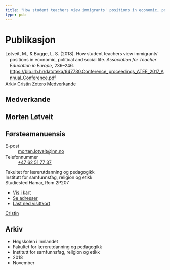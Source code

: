 ```yaml
---
title: "How student teachers view immigrants' positions in economic, political and social life"
type: pub
---
```

<h1>Publikasjon</h1>
<article id="csl-bib-container-N5SD285R" class="csl-bib-container">
  <div class="csl-bib-body" style="line-height: 1.35; padding-left: 1em; text-indent:-1em;">
  <div class="csl-entry">L&#xF8;tveit, M., &amp; Bugge, L. S. (2018). How student teachers view immigrants&#x2019; positions in economic, political and social life. <i>Association for Teacher Education in Europe</i>, 236&#x2013;246. <a href="https://bib.irb.hr/datoteka/947730.Conference_proceedings_ATEE_2017_Annual_Conference.pdf">https://bib.irb.hr/datoteka/947730.Conference_proceedings_ATEE_2017_Annual_Conference.pdf</a></div>
</div>
  <div class="csl-bib-buttons">
    <a href="#taxonomy-article-N5SD285R" class="csl-bib-button">Arkiv</a>
    <a href="https://app.cristin.no/results/show.jsf?id=1627319" alt="Cristin URL" class="csl-bib-button">Cristin</a>
    <a href="http://zotero.org/groups/5022929/items/N5SD285R" alt="Zotero URL" class="csl-bib-button">Zotero</a>
    <a href="#contributors-article-N5SD285R" class="csl-bib-button">Medverkande</a>
  </div>
  <div id="csl-bib-meta-container-N5SD285R"></div>
</article>
<div id="csl-bib-meta-N5SD285R" class="csl-bib-meta">
  <article id="contributors-article-N5SD285R" class="contributors-article">
    <h1>Medverkande</h1>
    <div class="personas">
<div class="vrtx-hinn-person-card">
<div class="photo">
<i class="lar la-user-circle missing-person"></i>
</div>
<div class="info">
<hgroup><h1>Morten Løtveit</h1>
<h2>Førsteamanuensis</h2>
</hgroup><dl>
<dt>E-post</dt>
<dd>
<a href="mailto:morten.lotveit@inn.no">morten.lotveit@inn.no</a>
</dd>
<dt>Telefonnummer</dt>
<dd><a href="tel:+4762517737">
+47 62 51 77 37
</a></dd>
</dl>
<p>
Fakultet for lærerutdanning og pedagogikk<br>
Institutt for samfunnsfag, religion og etikk<br>
Studiested Hamar,
Rom 2P207
</p>
<ul class="vrtx-hinn-links">
<li><a href="https://www.google.com/maps?q=60.796004,11.072099">Vis i kart</a></li>
<li><a href="https://www.inn.no/finn-en-ansatt/morten-lotveit.html#vrtx-hinn-addresses">Se adresser</a></li>
<li><a href="https://www.inn.no/finn-en-ansatt/morten-lotveit.html?vrtx=vcf">Last ned visittkort</a></li>
</ul>
</div>
</div>
<a href="https://app.cristin.no/persons/show.jsf?id=328236" alt="Cristin URL" class="personas-cristin">Cristin</a>
</div>
  </article>
  <article id="taxonomy-article-N5SD285R" class="taxonomy-article">
    <h1>Arkiv</h1>
    <ul>
      <li>Høgskolen i Innlandet</li>
      <li>Fakultet for lærerutdanning og pedagogikk</li>
      <li>Institutt for samfunnsfag, religion og etikk</li>
      <li>2018</li>
      <li>November</li>
    </ul>
  </article>
</div>
